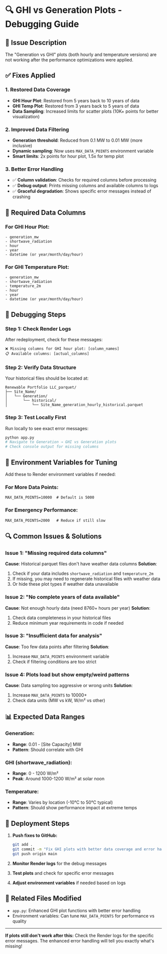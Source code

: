 # 🔍 GHI vs Generation Plots - Debugging Guide

## 🚨 Issue Description
The "Generation vs GHI" plots (both hourly and temperature versions) are not working after the performance optimizations were applied.

## ✅ Fixes Applied

### 1. **Restored Data Coverage**
- **GHI Hour Plot**: Restored from 5 years back to 10 years of data
- **GHI Temp Plot**: Restored from 3 years back to 5 years of data
- **Data Sampling**: Increased limits for scatter plots (10K+ points for better visualization)

### 2. **Improved Data Filtering**
- **Generation threshold**: Reduced from 0.1 MW to 0.01 MW (more inclusive)
- **Dynamic sampling**: Now uses `MAX_DATA_POINTS` environment variable
- **Smart limits**: 2x points for hour plot, 1.5x for temp plot

### 3. **Better Error Handling**
- ✅ **Column validation**: Checks for required columns before processing
- ✅ **Debug output**: Prints missing columns and available columns to logs
- ✅ **Graceful degradation**: Shows specific error messages instead of crashing

## 🔧 Required Data Columns

### For GHI Hour Plot:
```
- generation_mw
- shortwave_radiation  
- hour
- year
- datetime (or year/month/day/hour)
```

### For GHI Temperature Plot:
```
- generation_mw
- shortwave_radiation
- temperature_2m
- hour  
- year
- datetime (or year/month/day/hour)
```

## 🐛 Debugging Steps

### Step 1: Check Render Logs
After redeployment, check for these messages:
```
❌ Missing columns for GHI hour plot: [column_names]
📋 Available columns: [actual_columns]
```

### Step 2: Verify Data Structure
Your historical files should be located at:
```
Renewable Portfolio LLC_parquet/
├── Site_Name/
│   └── Generation/
│       └── historical/
│           └── Site_Name_generation_hourly_historical.parquet
```

### Step 3: Test Locally First
Run locally to see exact error messages:
```bash
python app.py
# Navigate to Generation → GHI vs Generation plots
# Check console output for missing columns
```

## 🎯 Environment Variables for Tuning

Add these to Render environment variables if needed:

### For More Data Points:
```
MAX_DATA_POINTS=10000  # Default is 5000
```

### For Emergency Performance:
```
MAX_DATA_POINTS=2000   # Reduce if still slow
```

## 🔍 Common Issues & Solutions

### Issue 1: "Missing required data columns"
**Cause**: Historical parquet files don't have weather data columns
**Solution**: 
1. Check if your data includes `shortwave_radiation` and `temperature_2m`
2. If missing, you may need to regenerate historical files with weather data
3. Or hide these plot types if weather data unavailable

### Issue 2: "No complete years of data available"  
**Cause**: Not enough hourly data (need 8760+ hours per year)
**Solution**:
1. Check data completeness in your historical files
2. Reduce minimum year requirements in code if needed

### Issue 3: "Insufficient data for analysis"
**Cause**: Too few data points after filtering
**Solution**:
1. Increase `MAX_DATA_POINTS` environment variable
2. Check if filtering conditions are too strict

### Issue 4: Plots load but show empty/weird patterns
**Cause**: Data sampling too aggressive or wrong units
**Solution**:
1. Increase `MAX_DATA_POINTS` to 10000+
2. Check data units (MW vs kW, W/m² vs other)

## 📊 Expected Data Ranges

### Generation:
- **Range**: 0.01 - [Site Capacity] MW
- **Pattern**: Should correlate with GHI

### GHI (shortwave_radiation):
- **Range**: 0 - 1200 W/m²
- **Peak**: Around 1000-1200 W/m² at solar noon

### Temperature:
- **Range**: Varies by location (-10°C to 50°C typical)
- **Pattern**: Should show performance impact at extreme temps

## 🚀 Deployment Steps

1. **Push fixes to GitHub:**
   ```bash
   git add .
   git commit -m "Fix GHI plots with better data coverage and error handling"
   git push origin main
   ```

2. **Monitor Render logs** for the debug messages

3. **Test plots** and check for specific error messages

4. **Adjust environment variables** if needed based on logs

## 🔗 Related Files Modified
- `app.py`: Enhanced GHI plot functions with better error handling
- Environment variables: Can tune `MAX_DATA_POINTS` for performance vs quality

---

**If plots still don't work after this:** Check the Render logs for the specific error messages. The enhanced error handling will tell you exactly what's missing! 